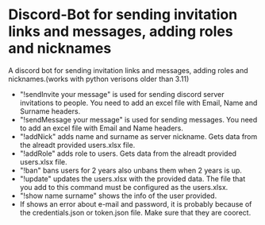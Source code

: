 # Discord-Bot for sending invitation links and messages, adding roles and nicknames
A discord bot for sending invitation links and messages, adding roles and nicknames.(works with python verisons older than 3.11)
- "!sendInvite your message" is used for sending discord server invitations to people. You need to add an excel file with Email, Name and Surname headers.
- "!sendMessage your message" is used for sending messages. You need to add an excel file with Email and Name headers.
- "!addNick" adds name and surname as server nickname. Gets data from the alreadt provided users.xlsx file.
- "!addRole" adds role to users. Gets data from the alreadt provided users.xlsx file.
- "!ban" bans users for 2 years also unbans them when 2 years is up.
- "!update" updates the users.xlsx with the provided data. The file that you add to this command must be configured as the users.xlsx.
- "!show name surname" shows the info of the user provided.
- If shows an error about e-mail and password, it is probably because of the credentials.json or token.json file. Make sure that they are coorect.
